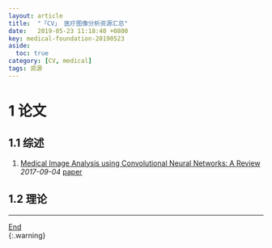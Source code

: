 ```yaml
---
layout: article
title:  "「CV」 医疗图像分析资源汇总"
date:   2019-05-23 11:18:40 +0800
key: medical-foundation-20190523
aside:
  toc: true
category: [CV, medical]
tags: 资源
---
```

<span id='head'></span>  

<!--more-->

# 1 论文
## 1.1 综述
1. [Medical Image Analysis using Convolutional Neural Networks: A Review](http://cn.arxiv.org/abs/1709.02250)   
*2017-09-04* [paper](https://arxiv.org/abs/1709.02250)   

## 1.2 理论


-------------------  
[End](#head)   
{:.warning}  
